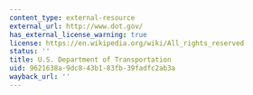 ```yaml
---
content_type: external-resource
external_url: http://www.dot.gov/
has_external_license_warning: true
license: https://en.wikipedia.org/wiki/All_rights_reserved
status: ''
title: U.S. Department of Transportation
uid: 9621638a-9dc8-43b1-83fb-39fadfc2ab3a
wayback_url: ''
---
```

